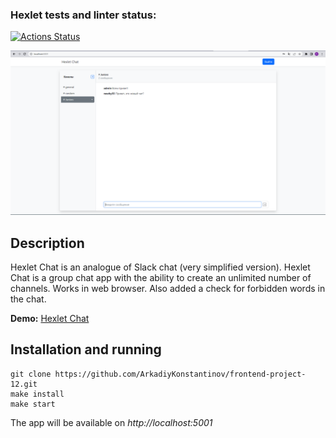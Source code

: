 ### Hexlet tests and linter status:
[![Actions Status](https://github.com/newTimesNewRoman/frontend-project-12/workflows/hexlet-check/badge.svg)](https://github.com/newTimesNewRoman/frontend-project-12/actions)

<div align=center>
    <img src="HexletChat.png">
</div>

## Description
Hexlet Chat is an analogue of Slack chat (very simplified version).
Hexlet Chat is a group chat app with the ability to create an unlimited number of channels. Works in web browser.
Also added a check for forbidden words in the chat.

**Demo:** [Hexlet Chat](https://frontend-project-12-production-4239.up.railway.app/)

## Installation and running
```
git clone https://github.com/ArkadiyKonstantinov/frontend-project-12.git
make install
make start
```
The app will be available on _http://localhost:5001_
